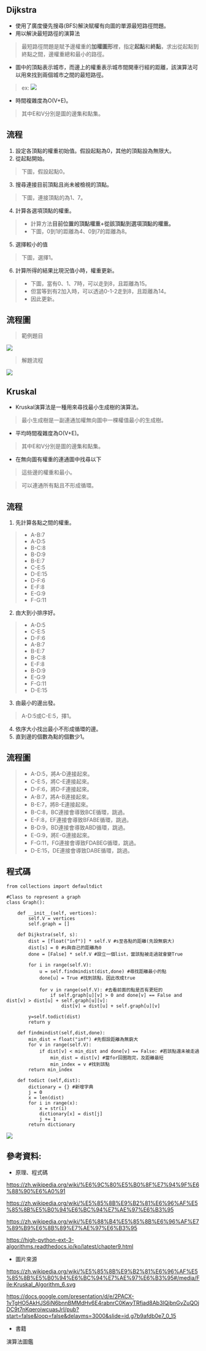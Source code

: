 ## Dijkstra
* 使用了廣度優先搜尋(BFS)解決賦權有向圖的單源最短路徑問題。
* 用以解決最短路徑的演算法
>最短路徑問題是賦予邊權重的**加權圖形**裡，指定**起點**和**終點**，求出從起點到終點之間，邊權重總和最小的路徑。
* 圖中的頂點表示城市，而邊上的權重表示城市間開車行經的距離，該演算法可以用來找到兩個城市之間的最短路徑。
> ex:
> ![](https://i.imgur.com/kAMusO7.gif)
* 時間複雜度為O(V+E)。
>其中E和V分別是圖的邊集和點集。

## 流程
1. 設定各頂點的權重初始值。假設起點為0，其他的頂點設為無限大。
2. 從起點開始。
>下圖，假設起點0。
3. 搜尋連接目前頂點且尚未被檢視的頂點。
>下圖，連接頂點的為1、7。
4. 計算各選項頂點的權重。
> * 計算方法**目前位置的頂點權重+從該頂點到選項頂點的權重。**
> * 下圖，0到1的距離為4、0到7的距離為8。
5. 選擇較小的值
>下圖，選擇1。
6. 計算所得的結果比現況值小時，權重更新。
>* 下圖，當有0、1、7時，可以走到8，且距離為15。
>* 但當等到有2加入時，可以透過0-1-2走到8，且距離為14。
>* 因此更新。

## 流程圖
>範例題目
>
![](https://i.imgur.com/Yo87tCX.jpg)

>解題流程

![](https://i.imgur.com/M5NN57F.jpg)

## Kruskal
* Kruskal演算法是一種用來尋找最小生成樹的演算法。
>最小生成樹是一副連通加權無向圖中一棵權值最小的生成樹。
* 平均時間複雜度為O(V+E)。
>其中E和V分別是圖的邊集和點集。
* 在無向圖有權重的連通圖中找尋以下
>這些邊的權重和最小。

>可以連通所有點且不形成循環。

## 流程
1. 先計算各點之間的權重。
>* A-B:7
>* A-D:5
>* B-C:8
>* B-D:9
>* B-E:7
>* C-E:5
>* D-E:15
>* D-F:6
>* E-F:8
>* E-G:9
>* F-G:11
2. 由大到小排序好。
>* A-D:5
>* C-E:5
>* D-F:6
>* A-B:7
>* B-E:7
>* B-C:8
>* E-F:8
>* B-D:9
>* E-G:9
>* F-G:11
>* D-E:15
3. 由最小的邊出發。
>A-D:5或C-E:5，擇1。
4. 依序大小找出最小不形成循環的邊。
5. 直到邊的個數為點的個數少1。
## 流程圖
>* A-D:5，將A-D連接起來。
>* C-E:5，將C-E連接起來。
>* D-F:6，將D-F連接起來。
>* A-B:7，將A-B連接起來。
>* B-E:7，將B-E連接起來。
>* B-C:8，BC連接會導致BCE循環，跳過。
>* E-F:8，EF連接會導致BFABE循環，跳過。
>* B-D:9，BD連接會導致ABD循環，跳過。
>* E-G:9，將E-G連接起來。
>* F-G:11，FG連接會導致FDABEG循環，跳過。
>* D-E:15，DE連接會導致DABE循環，跳過。
## 程式碼
```python=
from collections import defaultdict 

#Class to represent a graph 
class Graph(): 

    def __init__(self, vertices): 
        self.V = vertices 
        self.graph = [] 

    def Dijkstra(self, s): 
        dist = [float("inf")] * self.V #s至各點的距離(先設無窮大)
        dist[s] = 0 #s與自己的距離為0
        done = [False] * self.V #設立一個list，當該點被走過就會變True
        
        for i in range(self.V):
            u = self.findmindist(dist,done) #尋找距離最小的點
            done[u] = True #找到該點，因此改成true
            
            for v in range(self.V): #去看前面的點是否有更短的              
                if self.graph[u][v] > 0 and done[v] == False and dist[v] > dist[u] + self.graph[u][v]:
                    dist[v] = dist[u] + self.graph[u][v]
                   
        y=self.todict(dist)
        return y
    
    def findmindist(self,dist,done):
        min_dist = float("inf") #先假設距離為無窮大
        for v in range(self.V): 
            if dist[v] < min_dist and done[v] == False: #若該點還未被走過
                min_dist = dist[v] #當for回圈跑完，及距離最短
                min_index = v #找到該點
        return min_index    
    
    def todict (self,dist):
        dictionary = {} #新增字典
        j = 0 
        x = len(dist)
        for i in range(x):
            x = str(i)
            dictionary[x] = dist[j]
            j += 1
        return dictionary
```
![](https://i.imgur.com/X657D9t.png)
## 參考資料:

* 原理、程式碼

https://zh.wikipedia.org/wiki/%E6%9C%80%E5%B0%8F%E7%94%9F%E6%88%90%E6%A0%91

https://zh.wikipedia.org/wiki/%E5%85%8B%E9%B2%81%E6%96%AF%E5%85%8B%E5%B0%94%E6%BC%94%E7%AE%97%E6%B3%95

https://zh.wikipedia.org/wiki/%E6%88%B4%E5%85%8B%E6%96%AF%E7%89%B9%E6%8B%89%E7%AE%97%E6%B3%95

https://high-python-ext-3-algorithms.readthedocs.io/ko/latest/chapter9.html

* 圖片來源

https://zh.wikipedia.org/wiki/%E5%85%8B%E9%B2%81%E6%96%AF%E5%85%8B%E5%B0%94%E6%BC%94%E7%AE%97%E6%B3%95#/media/File:Kruskal_Algorithm_6.svg

https://docs.google.com/presentation/d/e/2PACX-1vTgHO5AkHJS6iN6bnnBMMdHv6E4rabnrC0KwyTRfjad8Ab3IQjbnGvZuQOjDC9t7nKqeroiwcuasJrI/pub?start=false&loop=false&delayms=3000&slide=id.g7b9afdb0e7_0_15

* 書籍

演算法圖鑑
